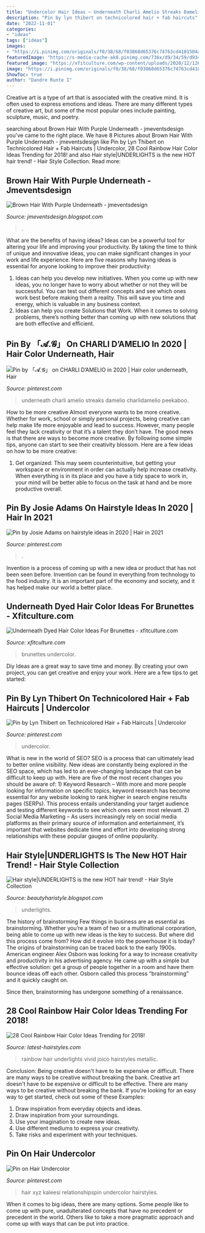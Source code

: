 ```yaml
---
title: "Undercolor Hair Ideas ~ Underneath Charli Amelio Streaks Damelio Charlidamelio Peekaboo"
description: "Pin by lyn thibert on technicolored hair + fab haircuts"
date: "2022-11-01"
categories:
- "ideas"
tags: ["ideas"]
images:
- "https://i.pinimg.com/originals/f0/38/68/f03868d65376c74763cd4101504a32a7.jpg"
featuredImage: "https://s-media-cache-ak0.pinimg.com/736x/d9/34/59/d9345984b2788d48efdf28060df258a7.jpg"
featured_image: "https://xfitculture.com/wp-content/uploads/2020/12/126085397_3046461752122070_2598695121372787388_n-819x1024.jpg"
image: "https://i.pinimg.com/originals/f0/38/68/f03868d65376c74763cd4101504a32a7.jpg"
ShowToc: true
author: "Dandre Runte I"
---
```



Creative art is a type of art that is associated with the creative mind. It is often used to express emotions and ideas. There are many different types of creative art, but some of the most popular ones include painting, sculpture, music, and poetry.

	

		
searching about Brown Hair With Purple Underneath - jmeventsdesign you've came to the right place. We have 8 Pictures about Brown Hair With Purple Underneath - jmeventsdesign like Pin by Lyn Thibert on Technicolored Hair + Fab Haircuts | Undercolor, 28 Cool Rainbow Hair Color Ideas Trending for 2018! and also Hair style|UNDERLIGHTS is the new HOT hair trend! - Hair Style Collection. Read more:
		
    
## Brown Hair With Purple Underneath - Jmeventsdesign

<img loading=lazy src="https://s-media-cache-ak0.pinimg.com/736x/d9/34/59/d9345984b2788d48efdf28060df258a7.jpg" onerror="this.onerror=null;this.src='https://tse2.mm.bing.net/th?id=OIP.lU9AUALpeH8P8OtwH_fDlgHaOL&amp;pid=15.1';" alt="Brown Hair With Purple Underneath - jmeventsdesign">

_Source: jmeventsdesign.blogspot.com_

>. 

	

What are the benefits of having ideas?
Ideas can be a powerful tool for altering your life and improving your productivity. By taking the time to think of unique and innovative ideas, you can make significant changes in your work and life experience. Here are five reasons why having ideas is essential for anyone looking to improve their productivity: 
1. Ideas can help you develop new initiatives. When you come up with new ideas, you no longer have to worry about whether or not they will be successful. You can test out different concepts and see which ones work best before making them a reality. This will save you time and energy, which is valuable in any business context. 
2. Ideas can help you create Solutions that Work. When it comes to solving problems, there’s nothing better than coming up with new solutions that are both effective and efficient.

    
## Pin By 「𝓐.𝓖」 On CHARLI D’AMELIO In 2020 | Hair Color Underneath, Hair

<img loading=lazy src="https://i.pinimg.com/originals/dd/7d/fe/dd7dfe4052fab20bfcb89fe7a7c46a9f.jpg" onerror="this.onerror=null;this.src='https://tse4.mm.bing.net/th?id=OIP.poTLDWKO3Ltr2KoQGUKdZwHaNP&amp;pid=15.1';" alt="Pin by 「𝓐.𝓖」 on CHARLI D’AMELIO in 2020 | Hair color underneath, Hair">

_Source: pinterest.com_

>underneath charli amelio streaks damelio charlidamelio peekaboo. 

	

How to be more creative
Almost everyone wants to be more creative. Whether for work, school or simply personal projects, being creative can help make life more enjoyable and lead to success. However, many people feel they lack creativity or that it’s a talent they don’t have. The good news is that there are ways to become more creative. By following some simple tips, anyone can start to see their creativity blossom.
Here are a few ideas on how to be more creative:

1) Get organized: This may seem counterintuitive, but getting your workspace or environment in order can actually help increase creativity. When everything is in its place and you have a tidy space to work in, your mind will be better able to focus on the task at hand and be more productive overall.

    
## Pin By Josie Adams On Hairstyle Ideas In 2020 | Hair In 2021

<img loading=lazy src="https://i.pinimg.com/originals/f0/38/68/f03868d65376c74763cd4101504a32a7.jpg" onerror="this.onerror=null;this.src='https://tse1.mm.bing.net/th?id=OIP.4-P4w5YMszR4WrleQcVvIgHaHa&amp;pid=15.1';" alt="Pin by Josie Adams on hairstyle ideas in 2020 | Hair in 2021">

_Source: pinterest.com_

>. 

	

Invention is a process of coming up with a new idea or product that has not been seen before. Invention can be found in everything from technology to the food industry. It is an important part of the economy and society, and it has helped make our world a better place.

    
## Underneath Dyed Hair Color Ideas For Brunettes - Xfitculture.com

<img loading=lazy src="https://xfitculture.com/wp-content/uploads/2020/12/126085397_3046461752122070_2598695121372787388_n-819x1024.jpg" onerror="this.onerror=null;this.src='https://tse2.mm.bing.net/th?id=OIP.FEj9zhbmgXQcnL2Jiy2nlQHaJQ&amp;pid=15.1';" alt="Underneath Dyed Hair Color Ideas For Brunettes - xfitculture.com">

_Source: xfitculture.com_

>brunettes undercolor. 

	

Diy Ideas are a great way to save time and money. By creating your own project, you can get creative and enjoy your work. Here are a few tips to get started: 

    
## Pin By Lyn Thibert On Technicolored Hair + Fab Haircuts | Undercolor

<img loading=lazy src="https://i.pinimg.com/originals/9c/3e/50/9c3e504886425c05cfd0d7a0185bcd93.jpg" onerror="this.onerror=null;this.src='https://tse4.mm.bing.net/th?id=OIP.tywXAhVR32gKkGnjaubLJQHaJ9&amp;pid=15.1';" alt="Pin by Lyn Thibert on Technicolored Hair + Fab Haircuts | Undercolor">

_Source: pinterest.com_

>undercolor. 

	

What is new in the world of SEO?
SEO is a process that can ultimately lead to better online visibility. New ideas are constantly being explored in the SEO space, which has led to an ever-changing landscape that can be difficult to keep up with. Here are five of the most recent changes you should be aware of: 1) Keyword Research – With more and more people looking for information on specific topics, keyword research has become essential for any website looking to rank higher in search engine results pages (SERPs). This process entails understanding your target audience and testing different keywords to see which ones seem most relevant. 2) Social Media Marketing – As users increasingly rely on social media platforms as their primary source of information and entertainment, it’s important that websites dedicate time and effort into developing strong relationships with these popular gauges of online popularity.

    
## Hair Style|UNDERLIGHTS Is The New HOT Hair Trend! - Hair Style Collection

<img loading=lazy src="https://4.bp.blogspot.com/-kbnVIesVkL8/V6Y20vZ9txI/AAAAAAABLEM/zb7KaFLcWvokylDbOUw7ra4Qbix-Hl5KQCK4B/s1600/d3303f962f41abf3cf2af843ea99267f.jpg" onerror="this.onerror=null;this.src='https://tse3.mm.bing.net/th?id=OIP.ndufNjVRjEJB2aejLaJnmgHaHa&amp;pid=15.1';" alt="Hair style|UNDERLIGHTS is the new HOT hair trend! - Hair Style Collection">

_Source: beautyharistyle.blogspot.com_

>underlights. 

	

The history of brainstorming
Few things in business are as essential as brainstorming. Whether you’re a team of two or a multinational corporation, being able to come up with new ideas is the key to success. But where did this process come from? How did it evolve into the powerhouse it is today?
The origins of brainstorming can be traced back to the early 1900s. American engineer Alex Osborn was looking for a way to increase creativity and productivity in his advertising agency. He came up with a simple but effective solution: get a group of people together in a room and have them bounce ideas off each other. Osborn called this process “brainstorming” and it quickly caught on.

Since then, brainstorming has undergone something of a renaissance.

    
## 28 Cool Rainbow Hair Color Ideas Trending For 2018!

<img loading=lazy src="http://content2.latest-hairstyles.com/wp-content/uploads/vivid-underlights-rainbow-hair-color.jpg" onerror="this.onerror=null;this.src='https://tse1.mm.bing.net/th?id=OIP.XbeuvApr_z_XGPQDlGGyYAHaHa&amp;pid=15.1';" alt="28 Cool Rainbow Hair Color Ideas Trending for 2018!">

_Source: latest-hairstyles.com_

>rainbow hair underlights vivid joico hairstyles metallic. 

	

Conclusion: Being creative doesn't have to be expensive or difficult. There are many ways to be creative without breaking the bank.
Creative art doesn't have to be expensive or difficult to be effective. There are many ways to be creative without breaking the bank. If you're looking for an easy way to get started, check out some of these Examples: 
1. Draw inspiration from everyday objects and ideas.
2. Draw inspiration from your surroundings.
3. Use your imagination to create new ideas. 
4. Use different mediums to express your creativity.
5. Take risks and experiment with your techniques.

    
## Pin On Hair Undercolor

<img loading=lazy src="https://i.pinimg.com/originals/61/56/93/6156934625233c650139342a7dc36099.jpg" onerror="this.onerror=null;this.src='https://tse4.mm.bing.net/th?id=OIP.ycTGehiqaDTf0VERoraZ3QHaNE&amp;pid=15.1';" alt="Pin on Hair Undercolor">

_Source: pinterest.com_

>hair xyz kaleesi relationshipspin undercolor hairstyles. 

	

When it comes to big ideas, there are many options. Some people like to come up with pure, unadulterated concepts that have no precedent or precedent in the world. Others like to take a more pragmatic approach and come up with ways that can be put into practice. 


